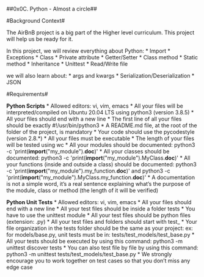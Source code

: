 ##0x0C. Python - Almost a circle##

#Background Context#

The AirBnB project is a big part of the Higher level curriculum. This project will help us be ready for it.

In this project, we will review everything about Python:
	* Import
	* Exceptions
	* Class
	* Private attribute
	* Getter/Setter
	* Class method
	* Static method
	* Inheritance
	* Unittest
	* Read/Write file

we will also learn about:
	* args and kwargs
	* Serialization/Deserialization
	* JSON

#Requirements#

**Python Scripts**
	* Allowed editors: vi, vim, emacs
	* All your files will be interpreted/compiled on Ubuntu 20.04 LTS using python3 (version 3.8.5)
	* All your files should end with a new line
	* The first line of all your files should be exactly #!/usr/bin/python3
	* A README.md file, at the root of the folder of the project, is mandatory
	* Your code should use the pycodestyle (version 2.8.*)
	* All your files must be executable
	* The length of your files will be tested using wc
	* All your modules should be documented: python3 -c 'print(__import__("my_module").__doc__)'
	* All your classes should be documented: python3 -c 'print(__import__("my_module").MyClass.__doc__)'
	* All your functions (inside and outside a class) should be documented: python3 -c 'print(__import__("my_module").my_function.__doc__)' and python3 -c 'print(__import__("my_module").MyClass.my_function.__doc__)'
	* A documentation is not a simple word, it’s a real sentence explaining what’s the purpose of the module, class or method (the length of it will be verified)

**Python Unit Tests**
	* Allowed editors: vi, vim, emacs
	* All your files should end with a new line
	* All your test files should be inside a folder tests
	* You have to use the unittest module
	* All your test files should be python files (extension: .py)
	* All your test files and folders should start with test_
	* Your file organization in the tests folder should be the same as your project: ex: for models/base.py, unit tests must be in: tests/test_models/test_base.py
	* All your tests should be executed by using this command: python3 -m unittest discover tests
	* You can also test file by file by using this command: python3 -m unittest tests/test_models/test_base.py
	* We strongly encourage you to work together on test cases so that you don’t miss any edge case
